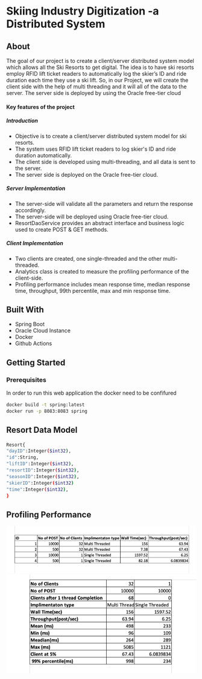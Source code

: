 # Skiing Industry Digitization -a Distributed System


## About

The goal of our project is to create a client/server
distributed system model which allows all the Ski Resorts to get
digital. The idea is to have ski resorts employ RFID lift ticket
readers to automatically log the skier’s ID and ride duration
each time they use a ski lift. So, in our Project, we will create
the client side with the help of multi threading and it will all of
the data to the server. The server side is deployed by using the
Oracle free-tier cloud


#### Key features of the project

##### Introduction

- Objective is to create a client/server distributed system model for ski resorts.
- The system uses RFID lift ticket readers to log skier's ID and ride duration automatically.
- The client side is developed using multi-threading, and all data is sent to the server.
- The server side is deployed on the Oracle free-tier cloud.

##### Server Implementation

- The server-side will validate all the parameters and return the response accordingly.
- The server-side will be deployed using Oracle free-tier cloud.
- ResortDaoService provides an abstract interface and business logic used to create POST & GET methods.

#####  Client Implementation

- Two clients are created, one single-threaded and the other multi-threaded.
- Analytics class is created to measure the profiling performance of the client-side.
- Profiling performance includes mean response time, median response time, throughput, 99th percentile, max and min response time.

## Built With

- Spring Boot
- Oracle Cloud Instance
- Docker
- Github Actions

## Getting Started

### Prerequisites

In order to run this web application the docker need to be confifured
 
   ```bash
   docker build -t spring:latest  
   docker run -p 8083:8083 spring  
   ```    

  


## Resort Data Model

```bash
Resort{
"dayID":Integer($int32),
"id":String,
"liftID":Integer($int32),
"resortID":Integer($int32),
"seasonID":Integer($int32),
"skierID":Integer($int32)
"time":Integer($int32),
}
```

## Profiling Performance

![Analysis](/screenshots/total.png?raw=true)
![Analysis](/screenshots/vs.png?raw=true)
